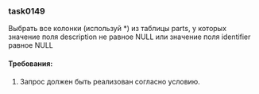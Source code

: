 
### task0149

Выбрать все колонки (используй *) из таблицы parts, у которых значение поля description не равное NULL или значение поля identifier равное NULL


#### Требования:
1.	Запрос должен быть реализован согласно условию.

